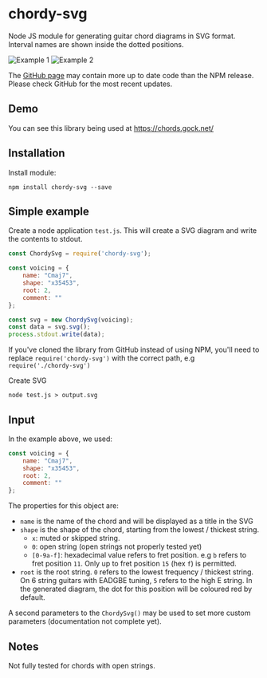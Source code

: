 # chordy-svg

Node JS module for generating guitar chord diagrams in SVG format. Interval names are shown inside the dotted positions.

![Example 1](http://andygock.github.io/chordy-svg/Cmaj7-2-x35453.svg) ![Example 2](http://andygock.github.io/chordy-svg/C13-1-8x89aa.svg)

The [GitHub page](https://github.com/andygock/chordy-svg) may contain more up to date code than the NPM release. Please check GitHub for the most recent updates.

## Demo

You can see this library being used at <https://chords.gock.net/>

## Installation

Install module:

    npm install chordy-svg --save

## Simple example

Create a node application `test.js`. This will create a SVG diagram and write the contents to stdout.

```js
const ChordySvg = require('chordy-svg');

const voicing = {
    name: "Cmaj7",
    shape: "x35453",
    root: 2,
    comment: ""
};

const svg = new ChordySvg(voicing);
const data = svg.svg();
process.stdout.write(data);
```

If you've cloned the library from GitHub instead of using NPM, you'll need to replace `require('chordy-svg')` with the correct path, e.g `require('./chordy-svg')`

Create SVG

    node test.js > output.svg

## Input

In the example above, we used:

```js
const voicing = {
    name: "Cmaj7",
    shape: "x35453",
    root: 2,
    comment: ""
};
```

The properties for this object are:

- `name` is the name of the chord and will be displayed as a title in the SVG
- `shape` is the shape of the chord, starting from the lowest / thickest string.
    - `x`: muted or skipped string.
    - `0`: open string (open strings not properly tested yet)
    - `[0-9a-f]`: hexadecimal value refers to fret position. e.g `b` refers to fret position `11`. Only up to fret position `15` (hex `f`) is permitted.
- `root` is the root string. `0` refers to the lowest frequency / thickest string. On 6 string guitars with EADGBE tuning, `5` refers to the high E string. In the generated diagram, the dot for this position will be coloured red by default.

A second parameters to the `ChordySvg()` may be used to set more custom parameters (documentation not complete yet).

## Notes

Not fully tested for chords with open strings.
